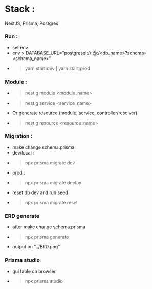 # Stack : 
NestJS, Prisma, Postgres

### Run :
- set env 
- env > DATABASE_URL="postgresql://<username>:<password>@<host>:<port>/<db_name>?schema=<schema_name>"
- > yarn start:dev | yarn start:prod

### Module :
- > nest g module <module_name>
- > nest g service <service_name>
- Or generate resource (module, service, controller/resolver)
- > nest g resource <resource_name>

### Migration :
- make change schema.prisma
- dev/local :
- > npx prisma migrate dev
- prod :
- > npx prisma migrate deploy
- reset db dev and run seed
- > npx prisma migrate reset

### ERD generate 
- after make change schema.prisma
- > npx prisma generate
- output on "../ERD.png"

### Prisma studio
- gui table on browser
- > npx prisma studio
